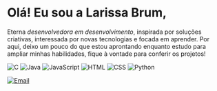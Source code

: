 # Olá! Eu sou a Larissa Brum,
Eterna _desenvolvedora em desenvolvimento_, inspirada por soluções criativas, interessada por novas tecnologias e focada em aprender. Por aqui, deixo um pouco do que estou aprontando enquanto estudo para ampliar minhas habilidades, fique à vontade para conferir os projetos!

![C](https://img.shields.io/badge/C-00599C?style=for-the-badge&logo=c&logoColor=white)
![Java](https://img.shields.io/badge/Java-007396?style=for-the-badge&logo=java&logoColor=white)
![JavaScript](https://img.shields.io/badge/JavaScript-F7DF1E?style=for-the-badge&logo=javascript&logoColor=black)
![HTML](https://img.shields.io/badge/HTML-E34F26?style=for-the-badge&logo=html5&logoColor=white)
![CSS](https://img.shields.io/badge/CSS-1572B6?style=for-the-badge&logo=css3&logoColor=white)
![Python](https://img.shields.io/badge/Python-3776AB?style=for-the-badge&logo=python&logoColor=white)

[![Email](https://img.shields.io/badge/Email-larissa.brum%40aluno.ufop.edu.br-blue?style=for-the-badge&logo=gmail&logoColor=white)](mailto:larissa.brum@aluno.ufop.edu.br)




<!---
brumCodes/brumCodes is a ✨ special ✨ repository because its `README.md` (this file) appears on your GitHub profile.
You can click the Preview link to take a look at your changes.
--->
